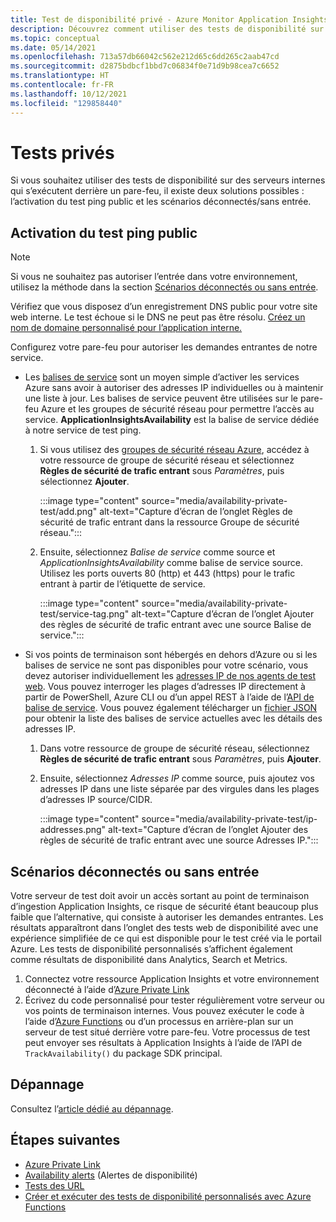 ```yaml
---
title: Test de disponibilité privé - Azure Monitor Application Insights
description: Découvrez comment utiliser des tests de disponibilité sur des serveurs internes qui s’exécutent derrière un pare-feu avec des tests privés.
ms.topic: conceptual
ms.date: 05/14/2021
ms.openlocfilehash: 713a57db66042c562e212d65c6dd265c2aab47cd
ms.sourcegitcommit: d2875bdbcf1bbd7c06834f0e71d9b98cea7c6652
ms.translationtype: HT
ms.contentlocale: fr-FR
ms.lasthandoff: 10/12/2021
ms.locfileid: "129858440"
---
```

# <a name="private-testing"></a>Tests privés

Si vous souhaitez utiliser des tests de disponibilité sur des serveurs internes qui s’exécutent derrière un pare-feu, il existe deux solutions possibles : l’activation du test ping public et les scénarios déconnectés/sans entrée.

## <a name="public-ping-test-enablement"></a>Activation du test ping public

> [!NOTE]
> Si vous ne souhaitez pas autoriser l’entrée dans votre environnement, utilisez la méthode dans la section [Scénarios déconnectés ou sans entrée](#disconnected-or-no-ingress-scenarios).

 Vérifiez que vous disposez d’un enregistrement DNS public pour votre site web interne. Le test échoue si le DNS ne peut pas être résolu. [Créez un nom de domaine personnalisé pour l’application interne.](../../cloud-services/cloud-services-custom-domain-name-portal.md#add-an-a-record-for-your-custom-domain)

Configurez votre pare-feu pour autoriser les demandes entrantes de notre service.

- Les [balises de service](../../virtual-network/service-tags-overview.md) sont un moyen simple d’activer les services Azure sans avoir à autoriser des adresses IP individuelles ou à maintenir une liste à jour. Les balises de service peuvent être utilisées sur le pare-feu Azure et les groupes de sécurité réseau pour permettre l’accès au service. **ApplicationInsightsAvailability** est la balise de service dédiée à notre service de test ping.
    1. Si vous utilisez des [groupes de sécurité réseau Azure](../../virtual-network/network-security-groups-overview.md), accédez à votre ressource de groupe de sécurité réseau et sélectionnez **Règles de sécurité de trafic entrant** sous *Paramètres*, puis sélectionnez **Ajouter**.

         :::image type="content" source="media/availability-private-test/add.png" alt-text="Capture d’écran de l’onglet Règles de sécurité de trafic entrant dans la ressource Groupe de sécurité réseau.":::

    1. Ensuite, sélectionnez *Balise de service* comme source et *ApplicationInsightsAvailability* comme balise de service source. Utilisez les ports ouverts 80 (http) et 443 (https) pour le trafic entrant à partir de l’étiquette de service.

        :::image type="content" source="media/availability-private-test/service-tag.png" alt-text="Capture d’écran de l’onglet Ajouter des règles de sécurité de trafic entrant avec une source Balise de service.":::

- Si vos points de terminaison sont hébergés en dehors d’Azure ou si les balises de service ne sont pas disponibles pour votre scénario, vous devez autoriser individuellement les [adresses IP de nos agents de test web](ip-addresses.md). Vous pouvez interroger les plages d’adresses IP directement à partir de PowerShell, Azure CLI ou d’un appel REST à l’aide de l’[API de balise de service](../../virtual-network/service-tags-overview.md#use-the-service-tag-discovery-api). Vous pouvez également télécharger un [fichier JSON](../../virtual-network/service-tags-overview.md#discover-service-tags-by-using-downloadable-json-files) pour obtenir la liste des balises de service actuelles avec les détails des adresses IP.
    1. Dans votre ressource de groupe de sécurité réseau, sélectionnez **Règles de sécurité de trafic entrant** sous *Paramètres*, puis **Ajouter**.
    1. Ensuite, sélectionnez *Adresses IP* comme source, puis ajoutez vos adresses IP dans une liste séparée par des virgules dans les plages d’adresses IP source/CIDR.

         :::image type="content" source="media/availability-private-test/ip-addresses.png" alt-text="Capture d’écran de l’onglet Ajouter des règles de sécurité de trafic entrant avec une source Adresses IP.":::

## <a name="disconnected-or-no-ingress-scenarios"></a>Scénarios déconnectés ou sans entrée

Votre serveur de test doit avoir un accès sortant au point de terminaison d’ingestion Application Insights, ce risque de sécurité étant beaucoup plus faible que l’alternative, qui consiste à autoriser les demandes entrantes. Les résultats apparaîtront dans l’onglet des tests web de disponibilité avec une expérience simplifiée de ce qui est disponible pour le test créé via le portail Azure. Les tests de disponibilité personnalisés s’affichent également comme résultats de disponibilité dans Analytics, Search et Metrics.

1. Connectez votre ressource Application Insights et votre environnement déconnecté à l’aide d’[Azure Private Link](../logs/private-link-security.md)
1. Écrivez du code personnalisé pour tester régulièrement votre serveur ou vos points de terminaison internes. Vous pouvez exécuter le code à l’aide d’[Azure Functions](availability-azure-functions.md) ou d’un processus en arrière-plan sur un serveur de test situé derrière votre pare-feu. Votre processus de test peut envoyer ses résultats à Application Insights à l’aide de l’API de `TrackAvailability()` du package SDK principal.

## <a name="troubleshooting"></a>Dépannage

Consultez l’[article dédié au dépannage](troubleshoot-availability.md).

## <a name="next-steps"></a>Étapes suivantes

* [Azure Private Link](../logs/private-link-security.md)
* [Availability alerts](availability-alerts.md) (Alertes de disponibilité)
* [Tests des URL](monitor-web-app-availability.md)
* [Créer et exécuter des tests de disponibilité personnalisés avec Azure Functions](availability-azure-functions.md)
